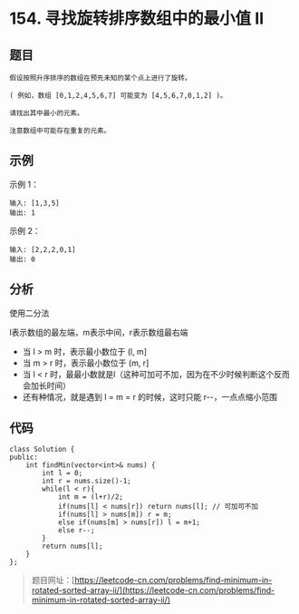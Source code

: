 # 154. 寻找旋转排序数组中的最小值 II

## 题目

	假设按照升序排序的数组在预先未知的某个点上进行了旋转。
	
	( 例如，数组 [0,1,2,4,5,6,7] 可能变为 [4,5,6,7,0,1,2] )。
	
	请找出其中最小的元素。
	
	注意数组中可能存在重复的元素。

## 示例

示例 1：

	输入: [1,3,5]
	输出: 1

示例 2：

	输入: [2,2,2,0,1]
	输出: 0

## 分析

使用二分法

l表示数组的最左端，m表示中间，r表示数组最右端

* 当 l > m 时，表示最小数位于 (l, m]
* 当 m > r 时，表示最小数位于 (m, r]
* 当 l < r 时，最最小数就是l（这种可加可不加，因为在不少时候判断这个反而会加长时间）
* 还有种情况，就是遇到 l = m = r 的时候，这时只能 r--，一点点缩小范围 

## 代码
	
	class Solution {
	public:
	    int findMin(vector<int>& nums) {
	        int l = 0;
	        int r = nums.size()-1;
	        while(l < r){
	            int m = (l+r)/2;
				if(nums[l] < nums[r]) return nums[l]; // 可加可不加
	            if(nums[l] > nums[m]) r = m;
	            else if(nums[m] > nums[r]) l = m+1;
	            else r--;
	        }
	        return nums[l];
	    }
	};

> 题目网址：[https://leetcode-cn.com/problems/find-minimum-in-rotated-sorted-array-ii/](https://leetcode-cn.com/problems/find-minimum-in-rotated-sorted-array-ii/)